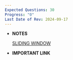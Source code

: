 ```yaml
---
Expected Questions: 30
Progress: "0"
Last Date of Rev: 2024-09-17
---
```

- **NOTES**
    
      
    
    [SLIDING WINDOW](./SLIDING%20WINDOW/SLIDING%20WINDOW.md)
    
      
    

  

- **IMPORTANT LINK**